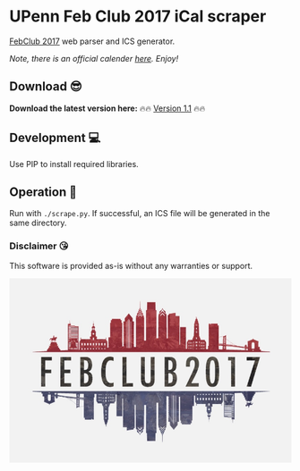 # UPenn Feb Club 2017 iCal scraper
[FebClub 2017](http://febclub2017.com/events) web parser and ICS generator.

*Note, there is an official calender [here](https://calendar.google.com/calendar/embed?src=bitn6r86o02njss26t8tc8s40k%40group.calendar.google.com&ctz=America/New_York). Enjoy!*

## Download 😎
**Download the latest version here:** 🔥🔥 [Version 1.1](https://github.com/derekjobst/febclub/releases/download/1.1/FebClub2017v2.ics) 🔥🔥
## Development 💻
Use PIP to install required libraries.

## Operation 🚨
Run with `./scrape.py`. If successful, an ICS file will be generated in the same directory.

### Disclaimer 😘
This software is provided as-is without any warranties or support.

![Feb Club Logo](https://github.com/derekjobst/febclub/raw/1.0/logo.png)
